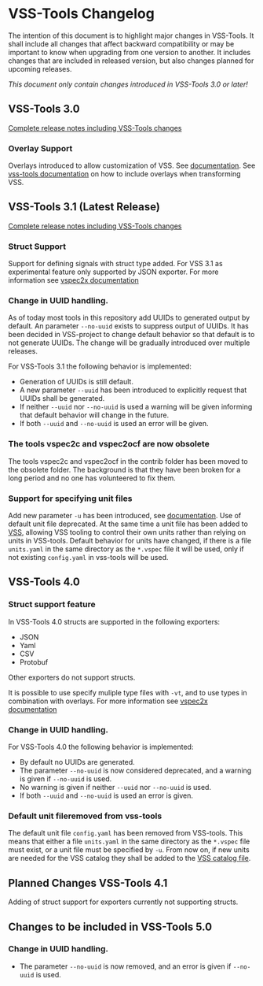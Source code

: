 # VSS-Tools Changelog

The intention of this document is to highlight major changes in VSS-Tools.
It shall include all changes that affect backward compatibility or may be important to know when upgrading from one version to another.
It includes changes that are included in released version, but also changes planned for upcoming releases.

*This document only contain changes introduced in VSS-Tools 3.0 or later!*



## VSS-Tools 3.0

[Complete release notes including VSS-Tools changes](https://github.com/COVESA/vehicle_signal_specification/releases/tag/v3.0)

### Overlay Support

Overlays introduced to allow customization of VSS. See [documentation](https://covesa.github.io/vehicle_signal_specification/rule_set/overlay/).
See [vss-tools documentation](https://github.com/COVESA/vss-tools/blob/master/docs/vspec2x.md) on how to include overlays when transforming VSS.

## VSS-Tools 3.1 (Latest Release)

[Complete release notes including VSS-Tools changes](https://github.com/COVESA/vehicle_signal_specification/releases/tag/v3.1)

### Struct Support

Support for defining signals with struct type added.
For VSS 3.1 as experimental feature only supported by JSON exporter.
For more information see [vspec2x documentation](docs/vspec2x.md)

### Change in UUID handling.

As of today most tools in this repository add UUIDs to generated output by default. An parameter `--no-uuid` exists to suppress output of UUIDs.
It has been decided in VSS-project to change default behavior so that default is to not generate UUIDs.
The change will be gradually introduced over multiple releases.

For VSS-Tools 3.1 the following behavior is implemented:

* Generation of UUIDs is still default.
* A new parameter `--uuid` has been introduced to explicitly request that UUIDs shall be generated.
* If neither `--uuid` nor `--no-uuid` is used a warning will be given informing that default behavior will change in the future.
* If both `--uuid` and `--no-uuid` is used an error will be given.

### The tools vspec2c and vspec2ocf are now obsolete

The tools vspec2c and vspec2ocf in the contrib folder has been moved to the obsolete folder.
The background is that they have been broken for a long period and no one has volunteered to fix them.

### Support for specifying unit files

Add new parameter `-u` has been introduced, see [documentation](https://github.com/COVESA/vss-tools/blob/master/docs/vspec2x.md#handling-of-units).
Use of default unit file deprecated.
At the same time a unit file has been added to [VSS](https://github.com/COVESA/vehicle_signal_specification/blob/master/spec/units.yaml),
allowing VSS tooling to control their own units rather than relying on units in VSS-tools.
Default behavior for units have changed, if there is a file `units.yaml` in the same directory as the `*.vspec`
file it will be used, only if not existing `config.yaml` in vss-tools will be used.

## VSS-Tools 4.0

### Struct support feature

In VSS-Tools 4.0 structs are supported in the following exporters:

* JSON
* Yaml
* CSV
* Protobuf

Other exporters do not support structs.

It is possible to use specify muliple type files with `-vt`, and to use types in combination with overlays.
For more information see [vspec2x documentation](docs/vspec2x.md)

### Change in UUID handling.

For VSS-Tools 4.0 the following behavior is implemented:

* By default no UUIDs are generated.
* The parameter `--no-uuid` is now considered deprecated, and a warning is given if `--no-uuid` is used.
* No warning is given if neither `--uuid` nor `--no-uuid` is used.
* If both `--uuid` and `--no-uuid` is used an error is given.

### Default unit fileremoved from vss-tools

The default unit file `config.yaml`
has been removed from VSS-tools. This means that either a file `units.yaml` in the same directory as the `*.vspec`
file must exist, or a unit file must be specified by `-u`.
From now on, if new units are needed for the VSS catalog they shall be added to the
[VSS catalog file](https://github.com/COVESA/vehicle_signal_specification/blob/master/spec/units.yaml).

## Planned Changes VSS-Tools 4.1

Adding of struct support for exporters currently not supporting structs.

## Changes to be included in VSS-Tools 5.0


### Change in UUID handling.


* The parameter `--no-uuid` is now removed, and an error is given if `--no-uuid` is used.
